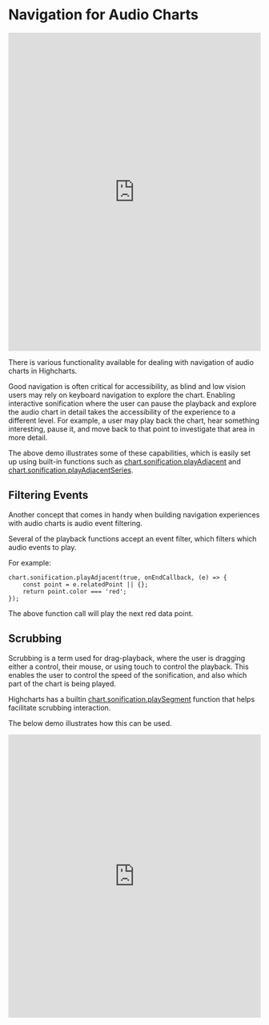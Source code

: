 Navigation for Audio Charts
===

<iframe style="width: 100%; height: 635px; border: none;" src=https://www.highcharts.com/samples/embed/highcharts/demo/sonification-navigation allow="fullscreen"></iframe>

There is various functionality available for dealing with navigation of audio charts in Highcharts.

Good navigation is often critical for accessibility, as blind and low vision users may rely on keyboard navigation to explore the chart. Enabling interactive sonification where the user can pause the playback and explore the audio chart in detail takes the accessibility of the experience to a different level. For example, a user may play back the chart, hear something interesting, pause it, and move back to that point to investigate that area in more detail.

The above demo illustrates some of these capabilities, which is easily set up using built-in functions such as [chart.sonification.playAdjacent](https://api.highcharts.com/class-reference/Highcharts.Sonification#playAdjacent) and [chart.sonification.playAdjacentSeries](https://api.highcharts.com/class-reference/Highcharts.Sonification#playAdjacentSeries).

Filtering Events
----------------

Another concept that comes in handy when building navigation experiences with audio charts is audio event filtering.

Several of the playback functions accept an event filter, which filters which audio events to play.

For example:

    chart.sonification.playAdjacent(true, onEndCallback, (e) => {
        const point = e.relatedPoint || {};
        return point.color === 'red';
    });

The above function call will play the next red data point.

Scrubbing
---------

Scrubbing is a term used for drag-playback, where the user is dragging either a control, their mouse, or using touch to control the playback. This enables the user to control the speed of the sonification, and also which part of the chart is being played.

Highcharts has a builtin [chart.sonification.playSegment](https://api.highcharts.com/class-reference/Highcharts.Sonification#playSegment) function that helps facilitate scrubbing interaction.

The below demo illustrates how this can be used.

<iframe style="width: 100%; height: 565px; border: none;" src=https://www.highcharts.com/samples/embed/highcharts/sonification/scrubbing allow="fullscreen"></iframe>

